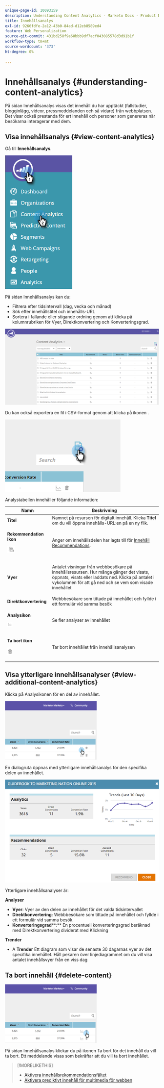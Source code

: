 ```yaml
---
unique-page-id: 10093159
description: Understanding Content Analytics - Marketo Docs - Product Documentation
title: Innehållsanalys
exl-id: 9266fdfe-2a12-43b0-84ad-d12eb8589ed4
feature: Web Personalization
source-git-commit: 431bd258f9a68bbb9df7acf043085578d3d91b1f
workflow-type: tm+mt
source-wordcount: '373'
ht-degree: 0%

---
```


# Innehållsanalys {#understanding-content-analytics}

På sidan Innehållsanalys visas det innehåll du har upptäckt (fallstudier, blogginlägg, videor, pressmeddelanden och så vidare) från webbplatsen. Det visar också prestanda för ert innehåll och personer som genereras när besökarna interagerar med dem.

## Visa innehållsanalys {#view-content-analytics}

Gå till **Innehållsanalys**.

![](assets/one.png)

På sidan Innehållsanalys kan du:

* Filtrera efter tidsintervall (dag, vecka och månad)
* Sök efter innehållstitel och innehålls-URL
* Sortera i fallande eller stigande ordning genom att klicka på kolumnrubriken för Vyer, Direktkonvertering och Konverteringsgrad.

![](assets/content-analytics-8-29-16-blur.png)

Du kan också exportera en fil i CSV-format genom att klicka på ikonen .

![](assets/image2016-8-29-13-3a51-3a49.png)

Analystabellen innehåller följande information:

<table> 
 <thead> 
  <tr> 
   <th colspan="1" rowspan="1">Namn</th> 
   <th colspan="1" rowspan="1">Beskrivning</th> 
  </tr> 
 </thead> 
 <tbody> 
  <tr> 
   <td colspan="1" rowspan="1"><strong>Titel</strong></td> 
   <td colspan="1" rowspan="1">Namnet på resursen för digitalt innehåll. Klicka <strong>Titel</strong> om du vill öppna innehålls-URL:en på en ny flik.</td> 
  </tr> 
  <tr> 
   <td colspan="1"><p><strong>Rekommendation </strong><strong>Ikon</strong></p><p><strong><img alt="—" width="24" src="assets/recommended-icon.png" data-linked-resource-id="10094267" data-linked-resource-type="attachment" data-base-url="https://docs.marketo.com" data-linked-resource-container-id="10093159" title="--"></strong></p></td> 
   <td colspan="1">Anger om innehållsdelen har lagts till för <a href="#">Innehåll Recommendations</a>.</td> 
  </tr> 
  <tr> 
   <td colspan="1" rowspan="1"><p><strong>Vyer</strong></p></td> 
   <td colspan="1" rowspan="1"><p>Antalet visningar från webbbesökare på innehållsresursen. Hur många gånger det visats, öppnats, visats eller laddats ned. Klicka på antalet i vykolumnen för att gå ned och se vem som visade innehållet</p></td> 
  </tr> 
  <tr> 
   <td colspan="1" rowspan="1"><strong>Direktkonvertering</strong></td> 
   <td colspan="1" rowspan="1">Webbbesökare som tittade på innehållet och fyllde i ett formulär vid samma besök</td> 
  </tr> 
  <tr> 
   <td colspan="1"><p><strong>Analysikon</strong></p><p><strong><img alt="--" width="17" src="assets/analytics-icon.png" data-linked-resource-id="10097027" data-linked-resource-type="attachment" data-base-url="https://docs.marketo.com" data-linked-resource-container-id="10093159" title="--"></strong></p></td> 
   <td colspan="1">Se fler analyser av innehållet</td> 
  </tr> 
  <tr> 
   <td colspan="1"><p><strong>Ta bort ikon</strong></p><p><img alt="--" src="assets/image2015-12-7-10-3a36-3a52.png" data-linked-resource-id="10096391" data-linked-resource-type="attachment" data-base-url="https://docs.marketo.com" data-linked-resource-container-id="10093159" title="--"></p></td> 
   <td colspan="1">Tar bort innehållet från innehållsanalysen</td> 
  </tr> 
 </tbody> 
</table>

## Visa ytterligare innehållsanalyser {#view-additional-content-analytics}

Klicka på Analysikonen för en del av innehållet.

![](assets/four.png)

En dialogruta öppnas med ytterligare innehållsanalys för den specifika delen av innehållet.

![](assets/five.png)

Ytterligare innehållsanalyser är:

**Analyser**

* **Vyer**: Vyer av den delen av innehållet för det valda tidsintervallet
* **Direktkonvertering**: Webbbesökare som tittade på innehållet och fyllde i ett formulär vid samma besök.
* **Konverteringsgrad****:** En procentuell konverteringsgrad beräknad med Direktkonvertering dividerat med Klickning

**Trender**

* A **Trender** Ett diagram som visar de senaste 30 dagarnas vyer av det specifika innehållet. Håll pekaren över linjediagrammet om du vill visa antalet innehållsvyer från en viss dag

## Ta bort innehåll {#delete-content}

![](assets/six.png)

På sidan Innehållsanalys klickar du på ikonen Ta bort för det innehåll du vill ta bort. Ett meddelande visas som bekräftar att du vill ta bort innehållet.

>[!MORELIKETHIS]
>
>* [Aktivera innehållsrekommendationsfältet](/help/marketo/product-docs/predictive-content/enabling-predictive-content/enable-the-content-recommendation-bar.md)
>* [Aktivera prediktivt innehåll för multimedia för webben](/help/marketo/product-docs/predictive-content/enabling-predictive-content/enable-predictive-content-for-web-rich-media.md)
